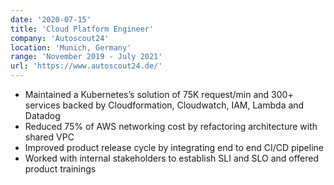 ```yaml
---
date: '2020-07-15'
title: 'Cloud Platform Engineer'
company: 'Autoscout24'
location: 'Munich, Germany'
range: 'November 2019 - July 2021'
url: 'https://www.autoscout24.de/'
---
```


- Maintained a Kubernetes’s solution of 75K request/min and 300+ services backed by
  Cloudformation, Cloudwatch, IAM, Lambda and Datadog
- Reduced 75% of AWS networking cost by refactoring architecture with shared VPC
- Improved product release cycle by integrating end to end CI/CD pipeline
- Worked with internal stakeholders to establish SLI and SLO and offered product trainings
